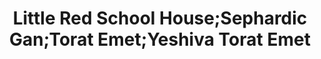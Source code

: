 ---
title: "Little Red School House;Sephardic Gan;Torat Emet;Yeshiva Torat Emet"
url: /houston/little-red-school-house-sephardic-gan-torat-emet-yeshiva-torat-emet/
shop: vacant
---